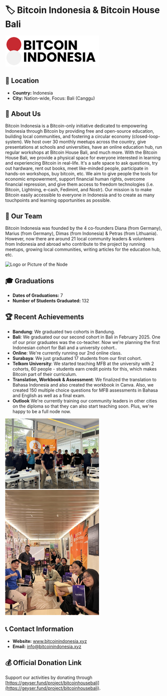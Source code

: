 # 🏷️ Bitcoin Indonesia & Bitcoin House Bali
<img src="https://github.com/MyFirstBitcoin/Full-Node-Directory/blob/73a2a94ea6f83e86071fe4a97787e63ce448376f/Indonesia%20--%20Bitcoin%20Indonesia/Bitcoin%20Indonesia%20Logo%20Black%20Font.png" width="300" alt="Logo or Picture of the Node"> <!-- 1 picture maximum -->
## 📍 Location
- **Country:** Indonesia
- **City:** Nation-wide, Focus: Bali (Canggu)

## 📖 About Us
Bitcoin Indonesia is a Bitcoin-only initiative dedicated to empowering Indonesia through Bitcoin by providing free and open-source education, building local communities, and fostering a circular economy (closed-loop-system). We host over 30 monthly meetups across the country, give presentations at schools and universities, have an online education hub, run regular workshops at Bitcoin House Bali, and much more. With the Bitcoin House Bali, we provide a physical space for everyone interested in learning and experiencing Bitcoin in real-life. It's a safe space to ask questions, try out hardware, rent out books, meet like-minded people, participate in hands-on workshops, buy bitcoin, etc. We aim to give people the tools for economic empowerment, support financial human rights, overcome financial repression, and give them access to freedom technologies (i.e. Bitcoin, Lightning, e-cash, Fedimint, and Nostr). Our mission is to make Bitcoin easily accessible to everyone in Indonesia and to create as many touchpoints and learning opportunities as possible.

## 👥 Our Team
Bitcoin Indonesia was founded by the 4 co-founders Diana (from Germany), Marius (from Germany), Dimas (from Indonesia) & Petras (from Lithuania). However, now there are around 21 local community leaders & volunteers from Indonesia and abroad who contribute to the project by running meetups, growing local communities, writing articles for the education hub, etc.

<img src="https://github.com/MyFirstBitcoin/Full-Node-Directory/blob/73a2a94ea6f83e86071fe4a97787e63ce448376f/Indonesia%20--%20Bitcoin%20Indonesia/Community%20Banner.png" width="600" alt="Logo or Picture of the Node"> <!-- 1 picture maximum -->

## 🎓 Graduations
- **Dates of Graduations:** 7
- **Number of Students Graduated:** 132

## 🏆 Recent Achievements
- **Bandung**: We graduated two cohorts in Bandung.
- **Bali**: We graduated our our second cohort in Bali in February 2025. One of our prior graduates was the co-teacher. Now we're planning the first Indonesian cohort for Bali and a university cohort..
- **Online**: We're currently running our 2nd online class.
- **Surabaya**: We just graduated 17 students from our first cohort. 
- **Telkom University**: We started teaching MFB at the university with 2 cohorts, 60 people - students earn credit points for this, which makes Bitcoin part of their curriculum.
- **Translation, Workbook & Assessment**: We finalized the translation to Bahasa Indonesia and also created the workbook in Canva. Also, we created 150 multiple choice questions for MFB assessments in Bahasa and English as well as a final exam.
- **Outlook** We're currently training our community leaders in other cities on the diploma so that they can also start teaching soon. Plus, we're happy to be a full node now. 

<img src="https://github.com/MyFirstBitcoin/Full-Node-Directory/blob/73a2a94ea6f83e86071fe4a97787e63ce448376f/Indonesia%20--%20Bitcoin%20Indonesia/Bandung%20MFB%201st%20Cohort.jpeg" width="300" alt="Picture of Bandung Cohort"> <!-- 1 picture maximum -->
<img src="https://github.com/MyFirstBitcoin/Full-Node-Directory/blob/73a2a94ea6f83e86071fe4a97787e63ce448376f/Indonesia%20--%20Bitcoin%20Indonesia/People.webp" width="300" alt="Picture of Bali Cohort"> <!-- 1 picture maximum -->


## 📞 Contact Information
- **Website:** www.bitcoinindonesia.xyz
- **Email:** info@bitcoinindonesia.xyz

## 💰 Official Donation Link
Support our activities by donating through [https://geyser.fund/project/bitcoinhousebali](https://geyser.fund/project/bitcoinhousebali).

